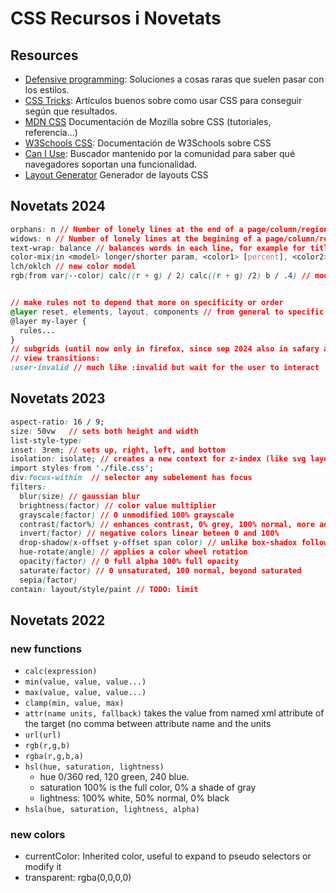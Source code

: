 # CSS Recursos i Novetats

## Resources

- [Defensive programming](https://defensivecss.dev/tips):
  Soluciones a cosas raras que suelen pasar con los estilos.
- [CSS Tricks](https://css-tricks.com/):
  Artículos buenos sobre como usar CSS para conseguir según que resultados.
- [MDN CSS](https://developer.mozilla.org/en-US/docs/Web/CSS)
  Documentación de Mozilla sobre CSS (tutoriales, referencia...)
- [W3Schools CSS](https://www.w3schools.com/css/default.asp):
  Documentación de W3Schools sobre CSS
- [Can I Use](https://caniuse.com/):
  Buscador mantenido por la comunidad para saber qué navegadores soportan una funcionalidad.
- [Layout Generator](https://layout.bradwoods.io/customize)
  Generador de layouts CSS


## Novetats 2024

```css
orphans: n // Number of lonely lines at the end of a page/column/region (fragmentation break)
widows: n // Number of lonely lines at the begining of a page/column/region (fragmentation break)
text-wrap: balance // balances words in each line, for example for titles
color-mix(in <model> longer/shorter param, <color1> [percent], <color2> [percent])
lch/oklch // new color model
rgb(from var(--color) calc((r + g) / 2) calc((r + g) /2) b / .4) // modifies components of a given color


// make rules not to depend that more on specificity or order
@layer reset, elements, layout, components // from general to specific
@layer my-layer {
  rules...
}
// subgrids (until now only in firefox, since sep 2024 also in safary and chrome)
// view transitions: 
:user-invalid // much like :invalid but wait for the user to interact
```

## Novetats 2023

```css
aspect-ratio: 16 / 9;
size: 50vw   // sets both height and width
list-style-type: 
inset: 3rem; // sets up, right, left, and bottom
isolation: isolate; // creates a new context for z-index (like svg layers)
import styles from './file.css';
div:focus-within  // selector any subelement has focus
filters: 
  blur(size) // gaussian blur
  brightness(factor) // color value multiplier
  grayscale(factor) // 0 unmodified 100% grayscale
  contrast(factor%) // enhances contrast, 0% grey, 100% normal, more adds contrast
  invert(factor) // negative colors linear beteen 0 and 100%
  drop-shadow(x-offset y-offset span color) // unlike box-shadox follows the profile of the content, not the box, no inset nor spread applied
  hue-rotate(angle) // applies a color wheel rotation
  opacity(factor) // 0 full alpha 100% full opacity
  saturate(factor) // 0 unsaturated, 100 normal, beyond saturated
  sepia(factor)
contain: layout/style/paint // TODO: limit
```

## Novetats 2022

### new functions

- `calc(expression)`
- `min(value, value, value...)`
- `max(value, value, value...)`
- `clamp(min, value, max)`
- `attr(name units, fallback)` takes the value from named xml attribute of the target (no comma between attribute name and the units
- `url(url)`
- `rgb(r,g,b)`
- `rgba(r,g,b,a)`
- `hsl(hue, saturation, lightness)`
  - hue 0/360 red, 120 green, 240 blue.
  - saturation 100% is the full color, 0% a shade of gray
  - lightness: 100% white, 50% normal, 0% black
- `hsla(hue, saturation, lightness, alpha)`

### new colors

- currentColor: Inherited color, useful to expand to pseudo selectors or modify it
- transparent: rgba(0,0,0,0)


